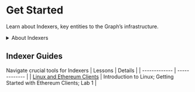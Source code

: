 # Get Started

Learn about Indexers, key entities to the Graph’s infrastructure. 

<details>

<summary>About Indexers</summary>

### Indexers

Indexers are essential to The Graph’s query processing services. They are responsible for quick, reliable, and efficient retrieval of data from blockchains, which supports the expansive ecosystem of decentralized apps. 

Indexers perform the following roles: 
- Operators of Graph Nodes
- Serving Queries
- Stakeholders in the Network
- Service Providers


</details>

## Indexer Guides

Navigate crucial tools for Indexers
| Lessons  | Details |
| ------------- | ------------- |
|  [Linux and Ethereum Clients](#https://github.com/IndexerDAO/docs/tree/dea28a585dbdb3a95479da0b0515c788ae58105c/indexing-101/linux-and-ethereum-clients)  | Introduction to Linux; Getting Started with Ethereum Clients; Lab 1  |


